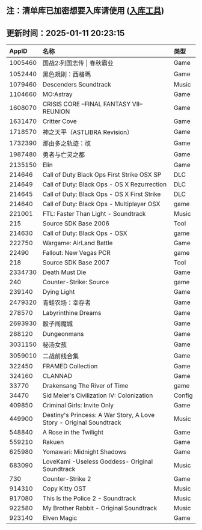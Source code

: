 ## 注：清单库已加密想要入库请使用 ([入库工具](https://github.com/BlankTMing/ManifestAutoUpdate/releases))

## 更新时间：2025-01-11 20:23:15
| AppID | 名称 | 类型  |
| :-------------------- | :----------------------------- | :----------- |
| 1005460 | 国战2:列国志传 \| 春秋霸业| Game |
| 1052440 | 黑色規則：西格瑪| Game |
| 1079460 | Descenders Soundtrack| Music |
| 1104660 | MO:Astray| Game |
| 1608070 | CRISIS CORE –FINAL FANTASY VII– REUNION| Game |
| 1631470 | Critter Cove| Game |
| 1718570 | 神之天平（ASTLIBRA Revision）| Game |
| 1732390 | 那由多之轨迹：改| Game |
| 1987480 | 勇者与亡灵之都| Game |
| 2135150 | Elin| Game |
| 214646 | Call of Duty Black Ops First Strike OSX SP| DLC |
| 214649 | Call of Duty: Black Ops - OS X Rezurrection| DLC |
| 214645 | Call of Duty: Black Ops - OS X First Strike| DLC |
| 214640 | Call of Duty: Black Ops - Multiplayer OSX| game |
| 221001 | FTL: Faster Than Light - Soundtrack| Music |
| 215 | Source SDK Base 2006| Tool |
| 214630 | Call of Duty: Black Ops - OSX| game |
| 222750 | Wargame: AirLand Battle| Game |
| 22490 | Fallout: New Vegas PCR| game |
| 218 | Source SDK Base 2007| Tool |
| 2334730 | Death Must Die| Game |
| 240 | Counter-Strike: Source| game |
| 239140 | Dying Light| Game |
| 2479320 | 青蛙农场：幸存者| Game |
| 278570 | Labyrinthine Dreams| Game |
| 2693930 | 骰子闯魔城| Game |
| 288120 | Dungeonmans| Game |
| 3031150 | 秘汤女孩| Game |
| 3059010 | 二战前线合集| Game |
| 322450 | FRAMED Collection| Game |
| 324160 | CLANNAD| Game |
| 33770 | Drakensang The River of Time| game |
| 34470 | Sid Meier's Civilization IV: Colonization| Config |
| 409850 | Criminal Girls: Invite Only| Game |
| 449900 | Destiny's Princess: A War Story, A Love Story - Original Soundtrack| Music |
| 548840 | A Rose in the Twilight| Game |
| 559210 | Rakuen| Game |
| 625980 | Yomawari: Midnight Shadows| Game |
| 683090 | LoveKami -Useless Goddess- Original Soundtrack| Music |
| 730 | Counter-Strike 2| Game |
| 914310 | Copy Kitty OST| Music |
| 917080 | This Is the Police 2 - Soundtrack| Music |
| 922580 | My Brother Rabbit - Original Soundtrack| Music |
| 923140 | Elven Magic| Game |
